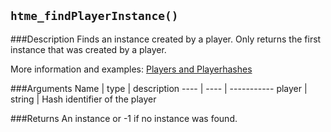 ``htme_findPlayerInstance()``
--------------

###Description
Finds an instance created by a player. Only returns the first instance that was created by a player.

More information and examples: [Players and Playerhashes](concepts/playerhashes)

###Arguments
Name | type | description
---- | ---- | -----------
player | string | Hash identifier of the player

###Returns
An instance or -1 if no instance was found.